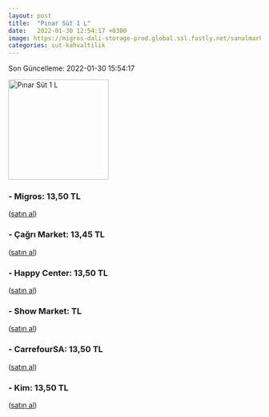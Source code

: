 ```yaml
---
layout: post
title:  "Pınar Süt 1 L"
date:   2022-01-30 12:54:17 +0300
image: https://migros-dali-storage-prod.global.ssl.fastly.net/sanalmarket/product/11010010/11010010-1ae231-1650x1650.jpg
categories: sut-kahvaltilik
---
```


Son Güncelleme: 2022-01-30 15:54:17

<img src="https://migros-dali-storage-prod.global.ssl.fastly.net/sanalmarket/product/11010010/11010010-1ae231-1650x1650.jpg" width="200" alt="Pınar Süt 1 L" />


### - Migros: 13,50 TL
 (<a target="_blank" href="https://www.migros.com.tr/pinar-sut-1-l-p-a7ffda">satın al</a>)
### - Çağrı Market: 13,45 TL
 (<a target="_blank" href="https://www.cagri.com/pinar-tam-yagli-sut-1-lt">satın al</a>)
### - Happy Center: 13,50 TL
 (<a target="_blank" href="https://www.happycenter.com.tr/Pinar_Sut_11_Tam_Yagli">satın al</a>)
### - Show Market:  TL
 (<a target="_blank" href="https://www.showsanal.com/product/pinar-sut-1-lt/b6eafb85-4ff6-476e-acbd-00b05107a370">satın al</a>)
### - CarrefourSA: 13,50 TL
 (<a target="_blank" href="https://www.carrefoursa.com/pinar-tam-yagli-sut-1-lt-p-30008788">satın al</a>)
### - Kim: 13,50 TL
 (<a target="_blank" href="https://www.kimgeldi.com/pinar-sut-t-yagli-uht-1000-ml">satın al</a>)
